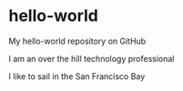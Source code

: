# hello-world
My hello-world repository on GitHub

I am an over the hill technology professional

I like to sail in the San Francisco Bay
